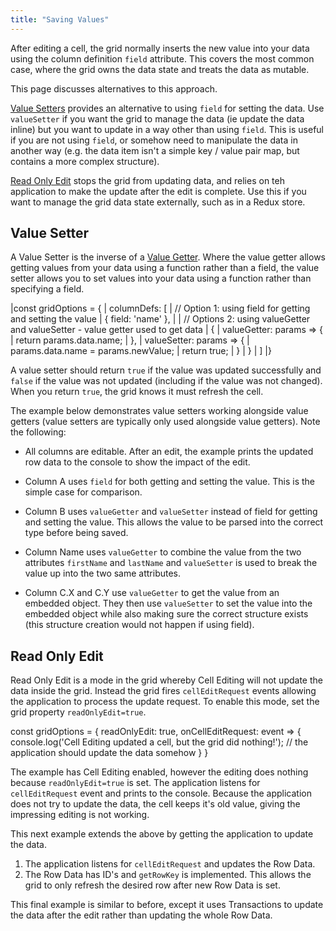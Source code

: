 ```yaml
---
title: "Saving Values"
---
```


After editing a cell, the grid normally inserts the new value into your data using the column definition `field` attribute. This covers the most common case, where the grid owns the data state and treats the data as mutable.

This page discusses alternatives to this approach.

[Value Setters](/value-setters/#value-setter) provides an alternative to using `field` for setting the data. Use `valueSetter` if you want the grid to manage the data (ie update the data inline) but you want to update in a way other than using `field`. This is useful if you are not using `field`, or somehow need to manipulate the data in another way (e.g. the data item isn't a simple key / value pair map, but contains a more complex structure).

[Read Only Edit](/value-setters/#read-only-edit) stops the grid from updating data, and relies on teh application to make the update after the edit is complete. Use this if you want to manage the grid data state externally, such as in a Redux store.

## Value Setter

A Value Setter is the inverse of a [Value Getter](/value-getters/). Where the value getter allows getting values from your data using a function rather than a field, the value setter allows you to set values into your data using a function rather than specifying a field.

<snippet>
|const gridOptions = {
|    columnDefs: [
|        // Option 1: using field for getting and setting the value
|        { field: 'name' },
|
|        // Options 2: using valueGetter and valueSetter - value getter used to get data
|        {
|            valueGetter: params => {
|                return params.data.name;
|            },
|            valueSetter: params => {
|                params.data.name = params.newValue;
|                return true;
|            }
|        }
|    ]
|}
</snippet>

A value setter should return `true` if the value was updated successfully and `false` if the value was not updated (including if the value was not changed). When you return `true`, the grid knows it must refresh the cell.

<api-documentation source='column-properties/properties.json' section="editing" names='["valueSetter"]' ></api-documentation>

The example below demonstrates value setters working alongside value getters
(value setters are typically only used alongside value getters). Note
the following:

- All columns are editable. After an edit, the example prints the updated row data to the console to show the impact of the edit.

- Column A uses `field` for both getting and setting the value. This is the simple case for comparison.

- Column B uses `valueGetter` and `valueSetter` instead of field for getting and setting the value. This allows the value to be parsed into the correct type before being saved.

- Column Name uses `valueGetter` to combine the value from the two attributes `firstName` and `lastName` and `valueSetter` is used to break the value up into the two same attributes.

- Column C.X and C.Y use `valueGetter` to get the value from an embedded object. They then use `valueSetter` to set the value into the embedded object while also making sure the correct structure exists (this structure creation would not happen if using field).

<grid-example title='Value Setters' name='example-setters' type='generated'></grid-example>

## Read Only Edit

Read Only Edit is a mode in the grid whereby Cell Editing will not update the data inside the grid. Instead the grid fires `cellEditRequest` events allowing the application to process the update request. To enable this mode, set the grid property `readOnlyEdit=true`.

<snippet>
const gridOptions = {
    readOnlyEdit: true,
    onCellEditRequest: event => {
        console.log('Cell Editing updated a cell, but the grid did nothing!');
        // the application should update the data somehow
    }
}
</snippet>

The example has Cell Editing enabled, however the editing does nothing because `readOnlyEdit=true` is set. The application listens for `cellEditRequest` event and prints to the console. Because the application does not try to update the data, the cell keeps it's old value, giving the impressing editing is not working.

<grid-example title='Read Only Edit' name='read-only' type='generated'></grid-example>

This next example extends the above by getting the application to update the data.

1. The application listens for `cellEditRequest` and updates the Row Data.
1. The Row Data has ID's and `getRowKey` is implemented. This allows the grid to only refresh the desired row after new Row Data is set.

<grid-example title='Read Only Edit - Row Data' name='read-only-row-data' type='generated'></grid-example>

This final example is similar to before, except it uses Transactions to update the data after the edit rather than updating the whole Row Data.

<grid-example title='Read Only Edit - Transactions' name='read-only-transactions' type='generated'></grid-example>
